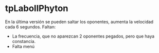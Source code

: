 # tpLaboIIPhyton

En la última versión se pueden saltar los oponentes, aumenta la velocidad cada 6 segundos. 
Faltan:
- La frecuencia, que no aparezcan 2 oponentes pegados, pero que haya constancia. 
- Falta menú
